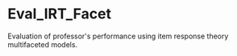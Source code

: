 # Eval_IRT_Facet
Evaluation of professor's performance using item response theory multifaceted models.
